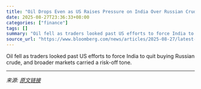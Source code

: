 ```yaml
---
title: "Oil Drops Even as US Raises Pressure on India Over Russian Crude"
date: 2025-08-27T23:36:33+08:00
categories: ["finance"]
tags: []
summary: "Oil fell as traders looked past US efforts to force India to quit buying Russian crude, and broader markets carried a risk-off tone."
source_url: "https://www.bloomberg.com/news/articles/2025-08-27/latest-oil-market-news-and-analysis-for-aug-28"
---
```


Oil fell as traders looked past US efforts to force India to quit buying Russian crude, and broader markets carried a risk-off tone.

---

*来源: [原文链接](https://www.bloomberg.com/news/articles/2025-08-27/latest-oil-market-news-and-analysis-for-aug-28)*
